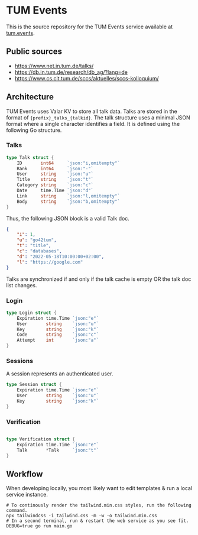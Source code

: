 # TUM Events

This is the source repository for the TUM Events service available at [tum.events](https://tum.events). 

## Public sources
- https://www.net.in.tum.de/talks/
- https://db.in.tum.de/research/db_ag/?lang=de
- https://www.cs.cit.tum.de/sccs/aktuelles/sccs-kolloquium/

## Architecture

TUM Events uses Valar KV to store all talk data. Talks are stored in the format of `{prefix}_talks_{talkid}`.
The talk structure uses a minimal JSON format where a single character identifies a field. It is defined using
the following Go structure.

### Talks

```go
type Talk struct {
	ID       int64     `json:"i,omitempty"`
	Rank     int64     `json:"-"`
	User     string    `json:"u"`
	Title    string    `json:"t"`
	Category string    `json:"c"`
	Date     time.Time `json:"d"`
	Link     string    `json:"l,omitempty"`
	Body     string    `json:"b,omitempty"`
}
```

Thus, the following JSON block is a valid Talk doc.

```json
{
    "i": 1,
    "u": "go42tum",
    "t": "title",
    "c": "databases",
    "d": "2022-05-18T10:00:00+02:00",
    "l": "https://google.com"
}
```

Talks are synchronized if and only if the talk cache is empty OR the talk doc list changes.

### Login

```go
type Login struct {
	Expiration time.Time `json:"e"`
	User       string    `json:"u"`
	Key        string    `json:"k"`
	Code       string    `json:"c"`
	Attempt    int       `json:"a"`
}
```

### Sessions

A session represents an authenticated user.

```go
type Session struct {
	Expiration time.Time `json:"e"`
	User       string    `json:"u"`
	Key        string    `json:"k"`
}
```

### Verification

```go

type Verification struct {
	Expiration time.Time `json:"e"`
	Talk       *Talk     `json:"t"`
}
```

## Workflow

When developing locally, you most likely want to edit templates & run a local service instance.

```
# To continously render the tailwind.min.css styles, run the following command.
npx tailwindcss -i tailwind.css -m -w -o tailwind.min.css 
# In a second terminal, run & restart the web service as you see fit.
DEBUG=true go run main.go
```